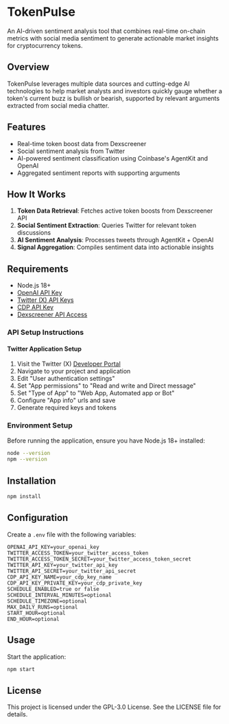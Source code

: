 # TokenPulse

An AI-driven sentiment analysis tool that combines real-time on-chain metrics with social media sentiment to generate actionable market insights for cryptocurrency tokens.

## Overview

TokenPulse leverages multiple data sources and cutting-edge AI technologies to help market analysts and investors quickly gauge whether a token's current buzz is bullish or bearish, supported by relevant arguments extracted from social media chatter.

## Features

- Real-time token boost data from Dexscreener
- Social sentiment analysis from Twitter
- AI-powered sentiment classification using Coinbase's AgentKit and OpenAI
- Aggregated sentiment reports with supporting arguments

## How It Works

1. **Token Data Retrieval**: Fetches active token boosts from Dexscreener API
2. **Social Sentiment Extraction**: Queries Twitter for relevant token discussions
3. **AI Sentiment Analysis**: Processes tweets through AgentKit + OpenAI
4. **Signal Aggregation**: Compiles sentiment data into actionable insights

## Requirements

- Node.js 18+
- [OpenAI API Key](https://platform.openai.com/docs/quickstart#create-and-export-an-api-key)
- [Twitter (X) API Keys](https://developer.x.com/en/portal/dashboard)
- [CDP API Key](https://portal.cdp.coinbase.com/access/api)
- [Dexscreener API Access](https://docs.dexscreener.com/api/reference)

### API Setup Instructions

#### Twitter Application Setup

1. Visit the Twitter (X) [Developer Portal](https://developer.x.com/en/portal/dashboard)
2. Navigate to your project and application
3. Edit "User authentication settings"
4. Set "App permissions" to "Read and write and Direct message"
5. Set "Type of App" to "Web App, Automated app or Bot"
6. Configure "App info" urls and save
7. Generate required keys and tokens

### Environment Setup

Before running the application, ensure you have Node.js 18+ installed:

```bash
node --version
npm --version
```

## Installation

```bash
npm install
```

## Configuration

Create a `.env` file with the following variables:

```
OPENAI_API_KEY=your_openai_key
TWITTER_ACCESS_TOKEN=your_twitter_access_token
TWITTER_ACCESS_TOKEN_SECRET=your_twitter_access_token_secret
TWITTER_API_KEY=your_twitter_api_key
TWITTER_API_SECRET=your_twitter_api_secret
CDP_API_KEY_NAME=your_cdp_key_name
CDP_API_KEY_PRIVATE_KEY=your_cdp_private_key
SCHEDULE_ENABLED=true or false
SCHEDULE_INTERVAL_MINUTES=optional
SCHEDULE_TIMEZONE=optional
MAX_DAILY_RUNS=optional
START_HOUR=optional
END_HOUR=optional
```

## Usage

Start the application:

```bash
npm start
```

## License

This project is licensed under the GPL-3.0 License. See the LICENSE file for details.
